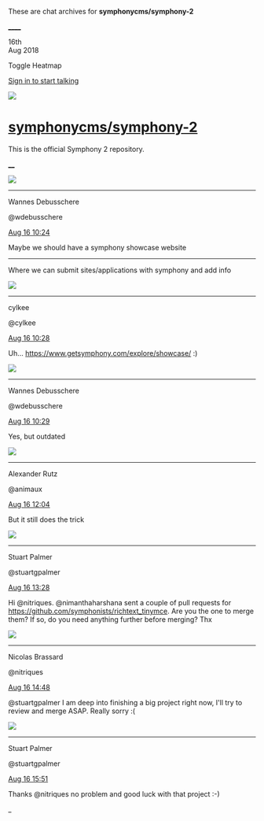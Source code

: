 These are chat archives for **symphonycms/symphony-2**

[__](/symphonycms/symphony-2/archives/2018/08/17)[__](/symphonycms/symphony-2/archives/2018/08/15)

16th  
Aug 2018

Toggle Heatmap

[Sign in to start talking](/login?action=login&button=archive-login)

![](https://avatars-02.gitter.im/group/iv/3/57542c45c43b8c601977197e?s=48)

#  [symphonycms/symphony-2](/symphonycms/symphony-2)

This is the official Symphony 2 repository.

[ __](/orgs/symphonycms/rooms "More symphonycms rooms")

![](https://avatars1.githubusercontent.com/u/4136426?v=4&s=30)

____

Wannes Debusschere

@wdebusschere

[Aug 16
10:24](https://gitter.im/symphonycms/symphony-2?at=5b7550dea3a93d242271234e)

Maybe we should have a symphony showcase website

____

Where we can submit sites/applications with symphony and add info

![](https://avatars0.githubusercontent.com/u/11518707?v=4&s=30)

____

cylkee

@cylkee

[Aug 16
10:28](https://gitter.im/symphonycms/symphony-2?at=5b7551d1e9b96f2c9816f893)

Uh... <https://www.getsymphony.com/explore/showcase/> :)

![](https://avatars1.githubusercontent.com/u/4136426?v=4&s=30)

____

Wannes Debusschere

@wdebusschere

[Aug 16
10:29](https://gitter.im/symphonycms/symphony-2?at=5b7551ec637ee66082fa43b5)

Yes, but outdated

![](https://avatars2.githubusercontent.com/u/446874?v=4&s=30)

____

Alexander Rutz

@animaux

[Aug 16
12:04](https://gitter.im/symphonycms/symphony-2?at=5b75685949932d4fe4ecd97e)

But it still does the trick

![](https://avatars1.githubusercontent.com/u/825064?v=4&s=30)

____

Stuart Palmer

@stuartgpalmer

[Aug 16
13:28](https://gitter.im/symphonycms/symphony-2?at=5b757c00a37112689c2a6994)

Hi @nitriques. @nimanthaharshana sent a couple of pull requests for
<https://github.com/symphonists/richtext_tinymce>. Are you the one to merge
them? If so, do you need anything further before merging? Thx

![](https://avatars1.githubusercontent.com/u/771169?v=4&s=30)

____

Nicolas Brassard

@nitriques

[Aug 16
14:48](https://gitter.im/symphonycms/symphony-2?at=5b758ea35ec2bc174f08f5b4)

@stuartgpalmer I am deep into finishing a big project right now, I'll try to
review and merge ASAP. Really sorry :(

![](https://avatars1.githubusercontent.com/u/825064?v=4&s=30)

____

Stuart Palmer

@stuartgpalmer

[Aug 16
15:51](https://gitter.im/symphonycms/symphony-2?at=5b759d9f2a4b1910f5e5e063)

Thanks @nitriques no problem and good luck with that project :-)

_

